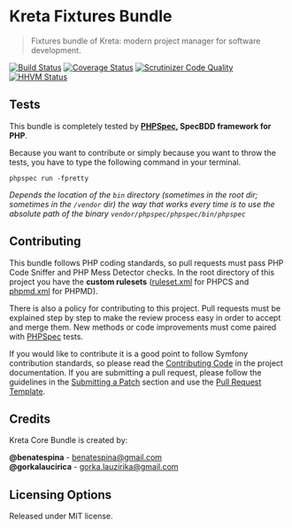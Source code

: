 # Kreta Fixtures Bundle
> Fixtures bundle of Kreta: modern project manager for software development.

[![Build Status](https://travis-ci.org/kreta-io/FixturesBundle.svg?branch=master)](https://travis-ci.org/kreta-io/FixturesBundle)
[![Coverage Status](https://img.shields.io/coveralls/kreta-io/FixturesBundle.svg)](https://coveralls.io/r/kreta-io/FixturesBundle)
[![Scrutinizer Code Quality](https://scrutinizer-ci.com/g/kreta-io/FixturesBundle/badges/quality-score.png?b=master)](https://scrutinizer-ci.com/g/kreta-io/FixturesBundle/?branch=master)
[![HHVM Status](http://hhvm.h4cc.de/badge/kreta-io/FixturesBundle.svg)](http://hhvm.h4cc.de/package/kreta-io/FixturesBundle)

Tests
-----

This bundle is completely tested by **[PHPSpec][1], SpecBDD framework for PHP**.

Because you want to contribute or simply because you want to throw the tests, you have to type the following command
in your terminal.

    phpspec run -fpretty

*Depends the location of the `bin` directory (sometimes in the root dir; sometimes in the `/vendor` dir) the way that
works every time is to use the absolute path of the binary `vendor/phpspec/phpspec/bin/phpspec`*


Contributing
------------

This bundle follows PHP coding standards, so pull requests must pass PHP Code Sniffer and PHP Mess Detector
checks. In the root directory of this project you have the **custom rulesets** ([ruleset.xml]() for PHPCS and
[phpmd.xml]() for PHPMD).

There is also a policy for contributing to this project. Pull requests must
be explained step by step to make the review process easy in order to
accept and merge them. New methods or code improvements must come paired with [PHPSpec][1] tests.

If you would like to contribute it is a good point to follow Symfony contribution standards,
so please read the [Contributing Code][2] in the project
documentation. If you are submitting a pull request, please follow the guidelines
in the [Submitting a Patch][3] section and use the [Pull Request Template][4].

[1]: http://www.phpspec.net/
[2]: http://symfony.com/doc/current/contributing/code/index.html
[3]: http://symfony.com/doc/current/contributing/code/patches.html#check-list
[4]: http://symfony.com/doc/current/contributing/code/patches.html#make-a-pull-request

Credits
-------
Kreta Core Bundle is created by:
>
**@benatespina** - [benatespina@gmail.com](mailto:benatespina@gmail.com)<br/>
**@gorkalaucirica** - [gorka.lauzirika@gmail.com](mailto:gorka.lauzirika@gmail.com)

Licensing Options
-----------------
Released under MIT license.
